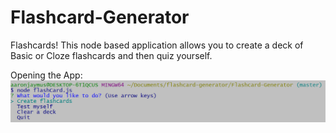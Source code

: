 # Flashcard-Generator
Flashcards! This node based application allows you to create a deck of Basic or Cloze flashcards and then quiz yourself.

Opening the App:
![Opening the App](/images/open.PNG)
